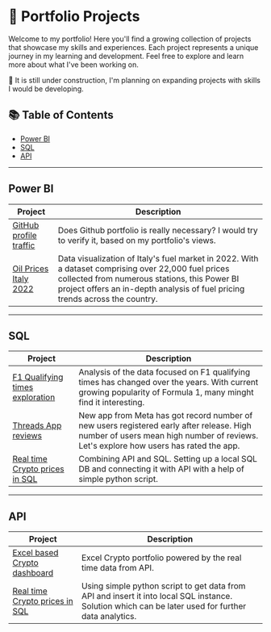 # 📜 Portfolio Projects

Welcome to my portfolio! Here you'll find a growing collection of projects that showcase my skills and experiences. Each project represents a unique journey in my learning and development. Feel free to explore and learn more about what I've been working on. 

🚧 It is still under construction, I'm planning on expanding projects with skills I would be developing.
## 📚 Table of Contents

- [Power BI](#power-bi)
- [SQL](#sql)
- [API](#api)

---

## Power BI
| Project       | Description                |
|---------------|----------------------------|
| [GitHub profile traffic](https://github.com/sirmichal/PowerBI-GitHub)   | Does Github portfolio is really necessary? I would try to verify it, based on my portfolio's views. |
| [Oil Prices Italy 2022](https://github.com/sirmichal/Oil_Prices_Italy_2022/blob/main/README.md) | Data visualization of Italy's fuel market in 2022. With a dataset comprising over 22,000 fuel prices collected from numerous stations, this Power BI project offers an in-depth analysis of fuel pricing trends across the country. |


---

## SQL
| Project       | Description                |
|---------------|----------------------------|
| [F1 Qualifying times exploration](https://github.com/sirmichal/F1_Qualifying_SQL/blob/main/README.md)     | Analysis of the data focused on F1 qualifying times has changed over the years. With current growing popularity of Formula 1, many minght find it interesting.|
| [Threads App reviews](https://github.com/sirmichal/Threads-app-reviews-SQL/blob/main/README.md)    | New app from Meta has got record number of new users registered early after release. High number of users mean high number of reviews. Let's explore how users has rated the app. |
| [Real time Crypto prices in SQL](https://github.com/sirmichal/Crypto_Prices_to_SQL/blob/main/README.md) | Combining API and SQL. Setting up a local SQL DB and connecting it with API with a help of simple python script.|

---

## API
| Project       | Description                |
|---------------|----------------------------|
| [Excel based Crypto dashboard](https://github.com/sirmichal/Crypto_API_Excel/blob/main/README.md) | Excel Crypto portfolio powered by the real time data from API.|
| [Real time Crypto prices in SQL](https://github.com/sirmichal/Crypto_Prices_to_SQL/blob/main/README.md) | Using simple python script to get data from API and insert it into local SQL instance. Solution which can be later used for further data analytics. |
